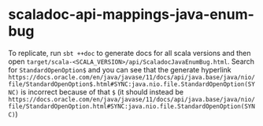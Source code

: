 # scaladoc-api-mappings-java-enum-bug

To replicate, run `sbt ++doc` to generate docs for all scala versions and then open `target/scala-<SCALA_VERSION>/api/ScaladocJavaEnumBug.html`.
Search for `StandardOpenOption$` and you can see that the generate hyperlink 
`https://docs.oracle.com/en/java/javase/11/docs/api/java.base/java/nio/file/StandardOpenOption$.html#SYNC:java.nio.file.StandardOpenOption(SYNC)` is incorrect
because of that `$` (it should instead be `https://docs.oracle.com/en/java/javase/11/docs/api/java.base/java/nio/file/StandardOpenOption.html#SYNC:java.nio.file.StandardOpenOption(SYNC)`)
